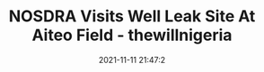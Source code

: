 ---
"title": "NOSDRA Visits Well Leak Site At Aiteo Field - thewillnigeria"
"date": "2021-11-11 21:47:2"
"feed_name": "GOOGLENEWSMINING"
"feed_website": "https://news.google.com/search?q=mining%2Bincident&hl=en-US&gl=US&ceid=US:en"
"feed_rss": "https://news.google.com/rss/search?q=mining%2Bincident&hl=en-US&gl=US&ceid=US:en"
"link": "https://thewillnigeria.com/news/nosdra-visits-well-leak-site-at-aiteo-field/"
"source": "{'href': 'https://thewillnigeria.com', 'title': 'thewillnigeria'}"
"file": "_posts/2021-1-1-ae32217f6a5c675acf4b19907ecfef569177d022.md"
"accident": "1"
"drilling": "0"
"dead": "0"
"injured": "0"
"arrested": "0"
"place": "unknown place"
"where": "unknown site"
"causes": "unknown"
"place_uri": "unknown place"
---